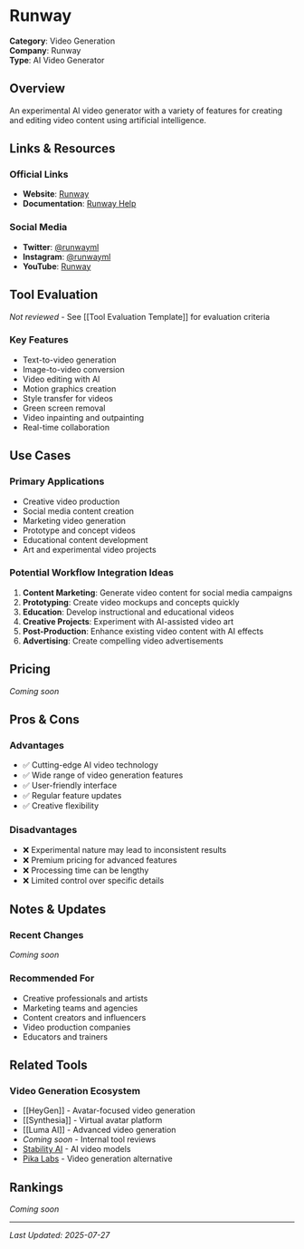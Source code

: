 # Runway

**Category**: Video Generation  
**Company**: Runway  
**Type**: AI Video Generator  

## Overview

An experimental AI video generator with a variety of features for creating and editing video content using artificial intelligence.

## Links & Resources

### Official Links
- **Website**: [Runway](https://runwayml.com/)
- **Documentation**: [Runway Help](https://help.runwayml.com/)

### Social Media
- **Twitter**: [@runwayml](https://twitter.com/runwayml)
- **Instagram**: [@runwayml](https://instagram.com/runwayml)
- **YouTube**: [Runway](https://www.youtube.com/c/RunwayML)

## Tool Evaluation

*Not reviewed* - See [[Tool Evaluation Template]] for evaluation criteria

### Key Features
- Text-to-video generation
- Image-to-video conversion
- Video editing with AI
- Motion graphics creation
- Style transfer for videos
- Green screen removal
- Video inpainting and outpainting
- Real-time collaboration

## Use Cases

### Primary Applications
- Creative video production
- Social media content creation
- Marketing video generation
- Prototype and concept videos
- Educational content development
- Art and experimental video projects

### Potential Workflow Integration Ideas
1. **Content Marketing**: Generate video content for social media campaigns
2. **Prototyping**: Create video mockups and concepts quickly
3. **Education**: Develop instructional and educational videos
4. **Creative Projects**: Experiment with AI-assisted video art
5. **Post-Production**: Enhance existing video content with AI effects
6. **Advertising**: Create compelling video advertisements

## Pricing

*Coming soon*

## Pros & Cons

### Advantages
- ✅ Cutting-edge AI video technology
- ✅ Wide range of video generation features
- ✅ User-friendly interface
- ✅ Regular feature updates
- ✅ Creative flexibility

### Disadvantages
- ❌ Experimental nature may lead to inconsistent results
- ❌ Premium pricing for advanced features
- ❌ Processing time can be lengthy
- ❌ Limited control over specific details

## Notes & Updates

### Recent Changes
*Coming soon*

### Recommended For
- Creative professionals and artists
- Marketing teams and agencies
- Content creators and influencers
- Video production companies
- Educators and trainers

## Related Tools

### Video Generation Ecosystem
- [[HeyGen]] - Avatar-focused video generation
- [[Synthesia]] - Virtual avatar platform
- [[Luma AI]] - Advanced video generation
- *Coming soon* - Internal tool reviews
- [Stability AI](https://stability.ai) - AI video models
- [Pika Labs](https://pika.art) - Video generation alternative

## Rankings

*Coming soon*

---

*Last Updated: 2025-07-27*
